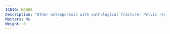 ```yaml
---
ICD10: M8085
Description: "Other osteoporosis with pathological fracture: Pelvic region and thigh"
Matters: No
Weight: 0
---
```


